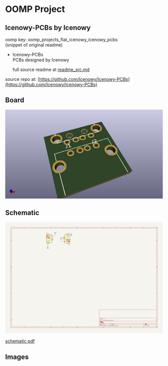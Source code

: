 # OOMP Project  
## Icenowy-PCBs  by Icenowy  
  
oomp key: oomp_projects_flat_icenowy_icenowy_pcbs  
(snippet of original readme)  
  
- Icenowy-PCBs  
PCBs designed by Icenowy  
  
  full source readme at [readme_src.md](readme_src.md)  
  
source repo at: [https://github.com/Icenowy/Icenowy-PCBs](https://github.com/Icenowy/Icenowy-PCBs)  
## Board  
  
[![working_3d.png](working_3d_600.png)](working_3d.png)  
## Schematic  
  
[![working_schematic.png](working_schematic_600.png)](working_schematic.png)  
  
[schematic pdf](working_schematic.pdf)  
## Images  
